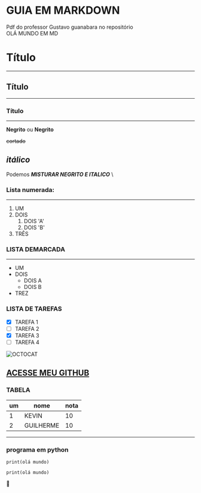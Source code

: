 # GUIA EM MARKDOWN
Pdf do professor Gustavo guanabara no repositório\
OLÁ MUNDO EM MD



# Título
***
## Título
***
### Título
***
**Negrito** ou __Negrito__

~~cortado~~

*itálico*
---
Podemos __*MISTURAR NEGRITO E ITALICO*__ \

### Lista numerada:
---
1. UM
1. DOIS
   1. DOIS 'A'
    1. DOIS 'B'
1.  TRÊS

### LISTA DEMARCADA
---
* UM
* DOIS
   * DOIS A
   * DOIS B
* TREZ

### LISTA DE TAREFAS
- [x] TAREFA 1
- [ ] TAREFA 2
- [x] TAREFA 3
- [ ] TAREFA 4
 
![OCTOCAT](https://user-images.githubusercontent.com/90528491/133174270-7d3cc707-e341-429c-9ee9-443b59b94137.jpeg)

[ACESSE MEU GITHUB](https://github.com/GuilhermeVozniak)
---
### TABELA
um | nome | nota
---|---|---
1 | KEVIN | 10
2 | GUILHERME| 10

***
### programa em python
```
print(olá mundo)
```
`print(olá mundo)`

:monkey:
